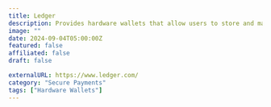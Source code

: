 ```yaml
---
title: Ledger
description: Provides hardware wallets that allow users to store and manage cryptocurrencies privately and securely.
image: ""
date: 2024-09-04T05:00:00Z
featured: false
affiliated: false
draft: false

externalURL: https://www.ledger.com/
category: "Secure Payments"
tags: ["Hardware Wallets"]
---
```

